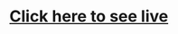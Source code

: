 <h1><a href="https://asiffmahmudd.github.io/drum-kit/" targe="_blank">Click here to see live</a></h1>
